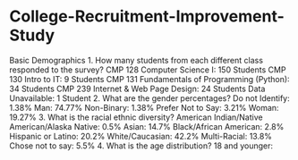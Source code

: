 # College-Recruitment-Improvement-Study

Basic Demographics
    1. How many students from each different class responded to the survey?
		CMP 128 Computer Science I: 150 Students
		CMP 130 Intro to IT: 9 Students
		CMP 131 Fundamentals of Programming (Python): 34 Students
		CMP 239 Internet & Web Page Design: 24 Students
		Data Unavailable: 1 Student
	2. What are the gender percentages?
		Do not Identify: 1.38%
		Man: 74.77%
		Non-Binary: 1.38%
		Prefer Not to Say: 3.21%
		Woman: 19.27%
	3. What is the racial ethnic diversity?
		American Indian/Native American/Alaska Native: 0.5%
		Asian: 14.7%
		Black/African American: 2.8%
		Hispanic or Latino: 20.2%
		White/Caucasian: 42.2%
		Multi-Racial: 13.8%
		Chose not to say: 5.5%
	4. What is the age distribution?
		18 and younger: 
		

